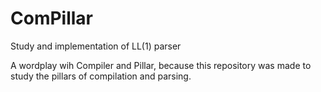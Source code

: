 # ComPillar
Study and implementation of LL(1) parser

A wordplay wih Compiler and Pillar, because this repository was made to study the pillars of compilation and parsing.
